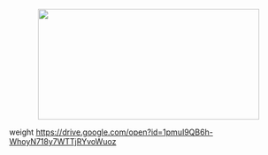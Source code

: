 <p align="center">
  <img width="400" height="200" src="https://user-images.githubusercontent.com/25025173/51177457-37460a00-18f2-11e9-8858-9c51f6c987a1.gif">
</p>

weight https://drive.google.com/open?id=1pmuI9QB6h-WhoyN718y7WTTjRYvoWuoz
